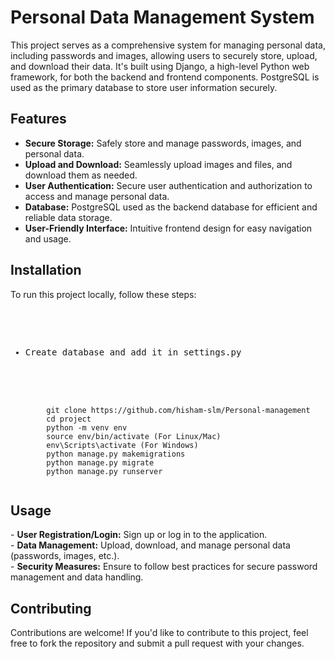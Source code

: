 <h1>Personal Data Management System</h1>

<p>
    This project serves as a comprehensive system for managing personal data, including passwords and images,
    allowing users to securely store, upload, and download their data. It's built using Django, a high-level
    Python web framework, for both the backend and frontend components. PostgreSQL is used as the primary
    database to store user information securely.
</p>

<h2>Features</h2>
<ul>
    <li><strong>Secure Storage:</strong> Safely store and manage passwords, images, and personal data.</li>
    <li><strong>Upload and Download:</strong> Seamlessly upload images and files, and download them as needed.</li>
    <li><strong>User Authentication:</strong> Secure user authentication and authorization to access and manage personal data.</li>
    <li><strong>Database:</strong> PostgreSQL used as the backend database for efficient and reliable data storage.</li>
    <li><strong>User-Friendly Interface:</strong> Intuitive frontend design for easy navigation and usage.</li>
</ul>

<h2>Installation</h2>
<p>
    To run this project locally, follow these steps:
</p>
<pre>
    <ul>
        <li>Create database and add it in settings.py</li>
    </ul>
    <code>
        git clone https://github.com/hisham-slm/Personal-management
        cd project
        python -m venv env
        source env/bin/activate (For Linux/Mac)
        env\Scripts\activate (For Windows)
        python manage.py makemigrations
        python manage.py migrate
        python manage.py runserver
    </code>
</pre>

<h2>Usage</h2>
<p>
    - <strong>User Registration/Login:</strong> Sign up or log in to the application.<br>
    - <strong>Data Management:</strong> Upload, download, and manage personal data (passwords, images, etc.).<br>
    - <strong>Security Measures:</strong> Ensure to follow best practices for secure password management and data handling.
</p>

<h2>Contributing</h2>
<p>
    Contributions are welcome! If you'd like to contribute to this project, feel free to fork the repository and submit
    a pull request with your changes.
</p>
